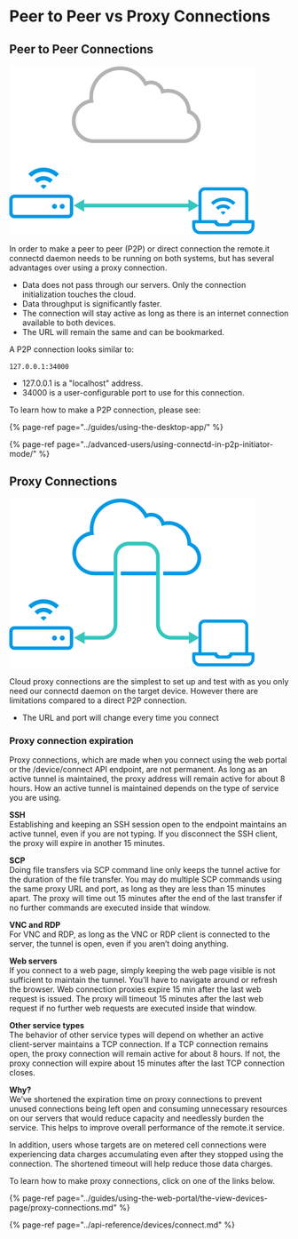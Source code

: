 # Peer to Peer vs Proxy Connections

## Peer to Peer Connections

![](../.gitbook/assets/diagram-direct.svg)

In order to make a peer to peer \(P2P\) or direct connection the remote.it connectd daemon needs to be running on both systems, but has several advantages over using a proxy connection.

* Data does not pass through our servers. Only the connection initialization touches the cloud.
* Data throughput is significantly faster.
* The connection will stay active as long as there is an internet connection available to both devices.
* The URL will remain the same and can be bookmarked.

A P2P connection looks similar to:

```text
127.0.0.1:34000
```

* 127.0.0.1 is a "localhost" address.
* 34000 is a user-configurable port to use for this connection.

To learn how to make a P2P connection, please see:

{% page-ref page="../guides/using-the-desktop-app/" %}

{% page-ref page="../advanced-users/using-connectd-in-p2p-initiator-mode/" %}

## Proxy Connections

![](../.gitbook/assets/diagram-connect.svg)

Cloud proxy connections are the simplest to set up and test with as you only need our connectd daemon on the target device. However there are limitations compared to a direct P2P connection.

* The URL and port will change every time you connect

### Proxy connection expiration

Proxy connections, which are made when you connect using the web portal or the /device/connect API endpoint, are not permanent. As long as an active tunnel is maintained, the proxy address will remain active for about 8 hours. How an active tunnel is maintained depends on the type of service you are using.

**SSH**  
Establishing and keeping an SSH session open to the endpoint maintains an active tunnel, even if you are not typing. If you disconnect the SSH client, the proxy will expire in another 15 minutes.

**SCP**  
Doing file transfers via SCP command line only keeps the tunnel active for the duration of the file transfer. You may do multiple SCP commands using the same proxy URL and port, as long as they are less than 15 minutes apart. The proxy will time out 15 minutes after the end of the last transfer if no further commands are executed inside that window.

**VNC and RDP**  
For VNC and RDP, as long as the VNC or RDP client is connected to the server, the tunnel is open, even if you aren’t doing anything.

**Web servers**  
If you connect to a web page, simply keeping the web page visible is not sufficient to maintain the tunnel. You’ll have to navigate around or refresh the browser. Web connection proxies expire 15 min after the last web request is issued. The proxy will timeout 15 minutes after the last web request if no further web requests are executed inside that window.

**Other service types**  
The behavior of other service types will depend on whether an active client-server maintains a TCP connection. If a TCP connection remains open, the proxy connection will remain active for about 8 hours. If not, the proxy connection will expire about 15 minutes after the last TCP connection closes.

**Why?**  
We’ve shortened the expiration time on proxy connections to prevent unused connections being left open and consuming unnecessary resources on our servers that would reduce capacity and needlessly burden the service. This helps to improve overall performance of the remote.it service.

In addition, users whose targets are on metered cell connections were experiencing data charges accumulating even after they stopped using the connection. The shortened timeout will help reduce those data charges.

To learn how to make proxy connections, click on one of the links below.

{% page-ref page="../guides/using-the-web-portal/the-view-devices-page/proxy-connections.md" %}

{% page-ref page="../api-reference/devices/connect.md" %}

